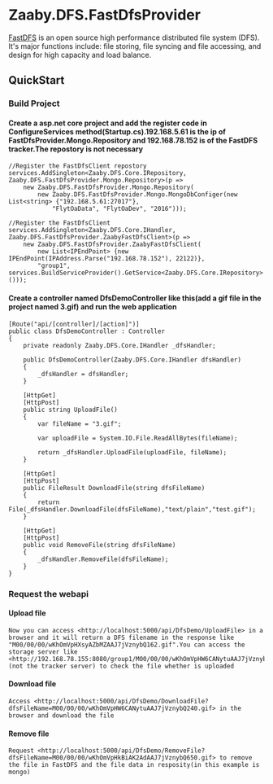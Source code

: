 # Zaaby.DFS.FastDfsProvider

[FastDFS](https://github.com/happyfish100/fastdfs) is an open source high performance distributed file system (DFS). It's major functions include: file storing, file syncing and file accessing, and design for high capacity and load balance.

## QuickStart

### Build Project

#### Create a asp.net core project and add the register code in ConfigureServices method(Startup.cs).192.168.5.61 is the ip of FastDfsProvider.Mongo.Repository and 192.168.78.152 is of the FastDFS tracker.The repostory is not necessary

    //Register the FastDfsClient repostory
    services.AddSingleton<Zaaby.DFS.Core.IRepository, Zaaby.DFS.FastDfsProvider.Mongo.Repository>(p =>
        new Zaaby.DFS.FastDfsProvider.Mongo.Repository(
            new Zaaby.DFS.FastDfsProvider.Mongo.MongoDbConfiger(new List<string> {"192.168.5.61:27017"},
                "FlytOaData", "FlytOaDev", "2016")));

    //Register the FastDfsClient
    services.AddSingleton<Zaaby.DFS.Core.IHandler, Zaaby.DFS.FastDfsProvider.ZaabyFastDfsClient>(p =>
        new Zaaby.DFS.FastDfsProvider.ZaabyFastDfsClient(
            new List<IPEndPoint> {new IPEndPoint(IPAddress.Parse("192.168.78.152"), 22122)},
            "group1", services.BuildServiceProvider().GetService<Zaaby.DFS.Core.IRepository>()));

#### Create a controller named DfsDemoController like this(add a gif file in the project named 3.gif) and run the web application

    [Route("api/[controller]/[action]")]
    public class DfsDemoController : Controller
    {
        private readonly Zaaby.DFS.Core.IHandler _dfsHandler;

        public DfsDemoController(Zaaby.DFS.Core.IHandler dfsHandler)
        {
            _dfsHandler = dfsHandler;
        }

        [HttpGet]
        [HttpPost]
        public string UploadFile()
        {
            var fileName = "3.gif";

            var uploadFile = System.IO.File.ReadAllBytes(fileName);

            return _dfsHandler.UploadFile(uploadFile, fileName);
        }

        [HttpGet]
        [HttpPost]
        public FileResult DownloadFile(string dfsFileName)
        {
            return File(_dfsHandler.DownloadFile(dfsFileName),"text/plain","test.gif");
        }

        [HttpGet]
        [HttpPost]
        public void RemoveFile(string dfsFileName)
        {
            _dfsHandler.RemoveFile(dfsFileName);
        }
    }

### Request the webapi

#### Upload file

    Now you can access <http://localhost:5000/api/DfsDemo/UploadFile> in a browser and it will return a DFS filename in the response like "M00/00/00/wKhOmVpHXsyAZbMZAAJ7jVznybQ162.gif".You can access the storage server like <http://192.168.78.155:8080/group1/M00/00/00/wKhOmVpHW6CANytuAAJ7jVznybQ240.gif>(not the tracker server) to check the file whether is uploaded

#### Download file

    Access <http://localhost:5000/api/DfsDemo/DownloadFile?dfsFileName=M00/00/00/wKhOmVpHW6CANytuAAJ7jVznybQ240.gif> in the browser and download the file

#### Remove file

    Request <http://localhost:5000/api/DfsDemo/RemoveFile?dfsFileName=M00/00/00/wKhOmVpHkBiAK2AdAAJ7jVznybQ650.gif> to remove the file in FastDFS and the file data in resposity(in this example is mongo)